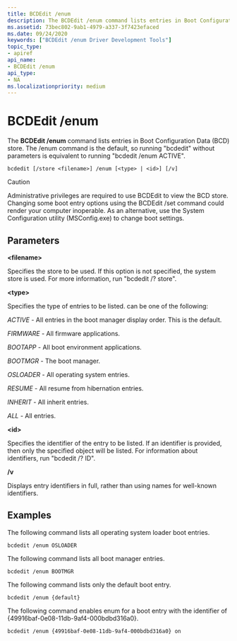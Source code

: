 ```yaml
---
title: BCDEdit /enum
description: The BCDEdit /enum command lists entries in Boot Configuration Data (BCD) store. 
ms.assetid: 73bec802-9ab1-4979-a337-3f7423efaced
ms.date: 09/24/2020
keywords: ["BCDEdit /enum Driver Development Tools"]
topic_type:
- apiref
api_name:
- BCDEdit /enum
api_type:
- NA
ms.localizationpriority: medium
---
```


BCDEdit /enum
============

The **BCDEdit /enum** command lists entries in Boot Configuration Data (BCD) store. The /enum command is the default,
so running "bcdedit" without parameters is equivalent to running "bcdedit /enum ACTIVE".

```syntax
bcdedit [/store <filename>] /enum [<type> | <id>] [/v]
```

> [!CAUTION]
>Administrative privileges are required to use BCDEdit to view the BCD store. Changing some boot entry options using the BCDEdit /set command could render your computer inoperable. As an alternative, use the System Configuration utility (MSConfig.exe) to change boot settings.

## Parameters

**\<filename\>**

Specifies the store to be used. If this option is not specified, the system store is used. For more information, run "bcdedit /? store".

**\<type\>**

Specifies the type of entries to be listed. <type> can be one of the following:

*ACTIVE* - All entries in the boot manager display order. This is the default.

*FIRMWARE* - All firmware applications.

*BOOTAPP* - All boot environment applications.

*BOOTMGR* - The boot manager.

*OSLOADER* - All operating system entries.

*RESUME* - All resume from hibernation entries.

*INHERIT* - All inherit entries.

*ALL* - All entries.

**\<id\>**

Specifies the identifier of the entry to be listed.  If an identifier is provided, then only the specified object will be
listed. For information about identifiers, run "bcdedit /? ID".

**/v**

Displays entry identifiers in full, rather than using names for well-known identifiers.

## Examples

The following command lists all operating system loader boot entries.

`bcdedit /enum OSLOADER`

The following command lists all boot manager entries.

`bcdedit /enum BOOTMGR`

The following command lists only the default boot entry.

`bcdedit /enum {default}`

The following command enables enum for a boot entry with the identifier of {49916baf-0e08-11db-9af4-000bdbd316a0}.

`bcdedit /enum {49916baf-0e08-11db-9af4-000bdbd316a0} on`
